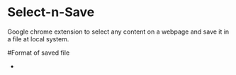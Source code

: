 # Select-n-Save
Google chrome extension to select any content on a webpage and save it in a file at local system.

#Format of saved file
- <First-word-of-selected-text><Current-Date><space><Current-Time>